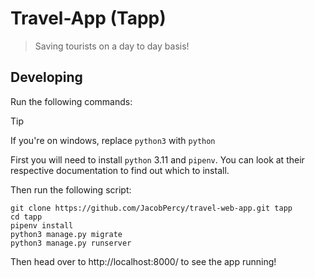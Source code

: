 # Travel-App (Tapp)
> Saving tourists on a day to day basis!


## Developing
Run the following commands:

> [!TIP]
> If you're on windows, replace ``python3`` with ``python``

First you will need to install ``python`` 3.11 and ``pipenv``.
You can look at their respective documentation to find out
which to install.

Then run the following script:
```shell
git clone https://github.com/JacobPercy/travel-web-app.git tapp
cd tapp
pipenv install
python3 manage.py migrate
python3 manage.py runserver
```
Then head over to http://localhost:8000/ to see the app running!
